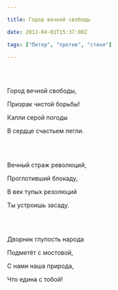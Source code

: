 ```yaml
---

title: Город вечной свободы

date: 2012-04-01T15:37:00Z

tags: ["Питер", "против", "стихи"]

---
```


<br/><br/>

Город вечной свободы,

Призрак чистой борьбы!

Капли серой погоды

В сердце счастьем легли.

<br/><br/>

Вечный страж революций,

Проглотивший блокаду,

В век тупых резолюций

Ты устроишь засаду.

<br/><br/>

Дворник глупость народа

Подметёт с мостовой,

С нами наша природа,

Что едина с тобой!